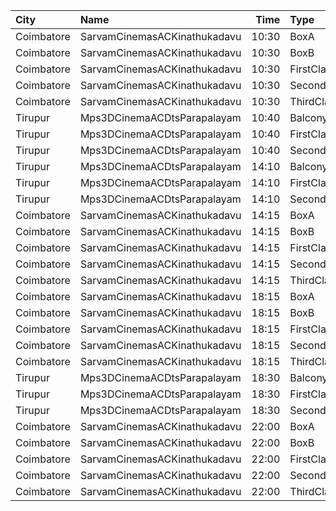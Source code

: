 | City       | Name                         |  Time | Type        | Price | Capacity | Booked |
| :--------- | :--------------------------- | ----: | :---------- | ----: | -------: | -----: |
| Coimbatore | SarvamCinemasACKinathukadavu | 10:30 | BoxA        |  120₹ |       16 |     16 |
| Coimbatore | SarvamCinemasACKinathukadavu | 10:30 | BoxB        |  120₹ |       16 |     16 |
| Coimbatore | SarvamCinemasACKinathukadavu | 10:30 | FirstClass  |  100₹ |      148 |     74 |
| Coimbatore | SarvamCinemasACKinathukadavu | 10:30 | SecondClass |   80₹ |      178 |     88 |
| Coimbatore | SarvamCinemasACKinathukadavu | 10:30 | ThirdClass  |   80₹ |       53 |     53 |
| Tirupur    | Mps3DCinemaACDtsParapalayam  | 10:40 | Balcony     |  120₹ |      175 |    175 |
| Tirupur    | Mps3DCinemaACDtsParapalayam  | 10:40 | FirstClass  |  100₹ |      333 |    295 |
| Tirupur    | Mps3DCinemaACDtsParapalayam  | 10:40 | SecondClass |   80₹ |      224 |    180 |
| Tirupur    | Mps3DCinemaACDtsParapalayam  | 14:10 | Balcony     |  120₹ |      175 |    175 |
| Tirupur    | Mps3DCinemaACDtsParapalayam  | 14:10 | FirstClass  |  100₹ |      333 |    295 |
| Tirupur    | Mps3DCinemaACDtsParapalayam  | 14:10 | SecondClass |   80₹ |      224 |    180 |
| Coimbatore | SarvamCinemasACKinathukadavu | 14:15 | BoxA        |  120₹ |       16 |     16 |
| Coimbatore | SarvamCinemasACKinathukadavu | 14:15 | BoxB        |  120₹ |       16 |     16 |
| Coimbatore | SarvamCinemasACKinathukadavu | 14:15 | FirstClass  |  100₹ |      148 |     74 |
| Coimbatore | SarvamCinemasACKinathukadavu | 14:15 | SecondClass |   80₹ |      178 |     88 |
| Coimbatore | SarvamCinemasACKinathukadavu | 14:15 | ThirdClass  |   80₹ |       53 |     53 |
| Coimbatore | SarvamCinemasACKinathukadavu | 18:15 | BoxA        |  120₹ |       16 |     16 |
| Coimbatore | SarvamCinemasACKinathukadavu | 18:15 | BoxB        |  120₹ |       16 |     16 |
| Coimbatore | SarvamCinemasACKinathukadavu | 18:15 | FirstClass  |  100₹ |      148 |     74 |
| Coimbatore | SarvamCinemasACKinathukadavu | 18:15 | SecondClass |   80₹ |      178 |     88 |
| Coimbatore | SarvamCinemasACKinathukadavu | 18:15 | ThirdClass  |   80₹ |       53 |     53 |
| Tirupur    | Mps3DCinemaACDtsParapalayam  | 18:30 | Balcony     |  120₹ |      175 |    175 |
| Tirupur    | Mps3DCinemaACDtsParapalayam  | 18:30 | FirstClass  |  100₹ |      333 |    295 |
| Tirupur    | Mps3DCinemaACDtsParapalayam  | 18:30 | SecondClass |   80₹ |      224 |    180 |
| Coimbatore | SarvamCinemasACKinathukadavu | 22:00 | BoxA        |  120₹ |       16 |     16 |
| Coimbatore | SarvamCinemasACKinathukadavu | 22:00 | BoxB        |  120₹ |       16 |     16 |
| Coimbatore | SarvamCinemasACKinathukadavu | 22:00 | FirstClass  |  100₹ |      148 |     74 |
| Coimbatore | SarvamCinemasACKinathukadavu | 22:00 | SecondClass |   80₹ |      178 |     88 |
| Coimbatore | SarvamCinemasACKinathukadavu | 22:00 | ThirdClass  |   80₹ |       53 |     53 |